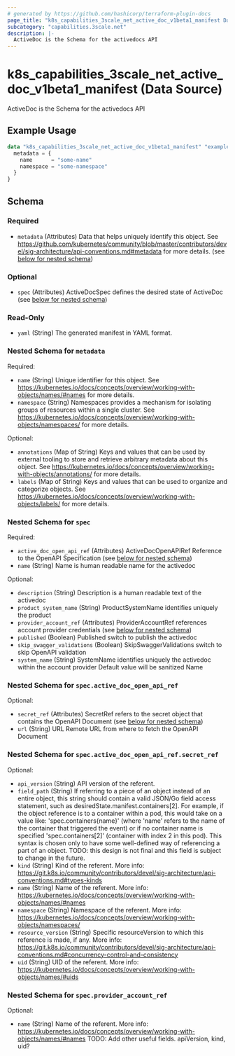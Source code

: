 ```yaml
---
# generated by https://github.com/hashicorp/terraform-plugin-docs
page_title: "k8s_capabilities_3scale_net_active_doc_v1beta1_manifest Data Source - terraform-provider-k8s"
subcategory: "capabilities.3scale.net"
description: |-
  ActiveDoc is the Schema for the activedocs API
---
```


# k8s_capabilities_3scale_net_active_doc_v1beta1_manifest (Data Source)

ActiveDoc is the Schema for the activedocs API

## Example Usage

```terraform
data "k8s_capabilities_3scale_net_active_doc_v1beta1_manifest" "example" {
  metadata = {
    name      = "some-name"
    namespace = "some-namespace"
  }
}
```

<!-- schema generated by tfplugindocs -->
## Schema

### Required

- `metadata` (Attributes) Data that helps uniquely identify this object. See https://github.com/kubernetes/community/blob/master/contributors/devel/sig-architecture/api-conventions.md#metadata for more details. (see [below for nested schema](#nestedatt--metadata))

### Optional

- `spec` (Attributes) ActiveDocSpec defines the desired state of ActiveDoc (see [below for nested schema](#nestedatt--spec))

### Read-Only

- `yaml` (String) The generated manifest in YAML format.

<a id="nestedatt--metadata"></a>
### Nested Schema for `metadata`

Required:

- `name` (String) Unique identifier for this object. See https://kubernetes.io/docs/concepts/overview/working-with-objects/names/#names for more details.
- `namespace` (String) Namespaces provides a mechanism for isolating groups of resources within a single cluster. See https://kubernetes.io/docs/concepts/overview/working-with-objects/namespaces/ for more details.

Optional:

- `annotations` (Map of String) Keys and values that can be used by external tooling to store and retrieve arbitrary metadata about this object. See https://kubernetes.io/docs/concepts/overview/working-with-objects/annotations/ for more details.
- `labels` (Map of String) Keys and values that can be used to organize and categorize objects. See https://kubernetes.io/docs/concepts/overview/working-with-objects/labels/ for more details.


<a id="nestedatt--spec"></a>
### Nested Schema for `spec`

Required:

- `active_doc_open_api_ref` (Attributes) ActiveDocOpenAPIRef Reference to the OpenAPI Specification (see [below for nested schema](#nestedatt--spec--active_doc_open_api_ref))
- `name` (String) Name is human readable name for the activedoc

Optional:

- `description` (String) Description is a human readable text of the activedoc
- `product_system_name` (String) ProductSystemName identifies uniquely the product
- `provider_account_ref` (Attributes) ProviderAccountRef references account provider credentials (see [below for nested schema](#nestedatt--spec--provider_account_ref))
- `published` (Boolean) Published switch to publish the activedoc
- `skip_swagger_validations` (Boolean) SkipSwaggerValidations switch to skip OpenAPI validation
- `system_name` (String) SystemName identifies uniquely the activedoc within the account provider Default value will be sanitized Name

<a id="nestedatt--spec--active_doc_open_api_ref"></a>
### Nested Schema for `spec.active_doc_open_api_ref`

Optional:

- `secret_ref` (Attributes) SecretRef refers to the secret object that contains the OpenAPI Document (see [below for nested schema](#nestedatt--spec--active_doc_open_api_ref--secret_ref))
- `url` (String) URL Remote URL from where to fetch the OpenAPI Document

<a id="nestedatt--spec--active_doc_open_api_ref--secret_ref"></a>
### Nested Schema for `spec.active_doc_open_api_ref.secret_ref`

Optional:

- `api_version` (String) API version of the referent.
- `field_path` (String) If referring to a piece of an object instead of an entire object, this string should contain a valid JSON/Go field access statement, such as desiredState.manifest.containers[2]. For example, if the object reference is to a container within a pod, this would take on a value like: 'spec.containers{name}' (where 'name' refers to the name of the container that triggered the event) or if no container name is specified 'spec.containers[2]' (container with index 2 in this pod). This syntax is chosen only to have some well-defined way of referencing a part of an object. TODO: this design is not final and this field is subject to change in the future.
- `kind` (String) Kind of the referent. More info: https://git.k8s.io/community/contributors/devel/sig-architecture/api-conventions.md#types-kinds
- `name` (String) Name of the referent. More info: https://kubernetes.io/docs/concepts/overview/working-with-objects/names/#names
- `namespace` (String) Namespace of the referent. More info: https://kubernetes.io/docs/concepts/overview/working-with-objects/namespaces/
- `resource_version` (String) Specific resourceVersion to which this reference is made, if any. More info: https://git.k8s.io/community/contributors/devel/sig-architecture/api-conventions.md#concurrency-control-and-consistency
- `uid` (String) UID of the referent. More info: https://kubernetes.io/docs/concepts/overview/working-with-objects/names/#uids



<a id="nestedatt--spec--provider_account_ref"></a>
### Nested Schema for `spec.provider_account_ref`

Optional:

- `name` (String) Name of the referent. More info: https://kubernetes.io/docs/concepts/overview/working-with-objects/names/#names TODO: Add other useful fields. apiVersion, kind, uid?
